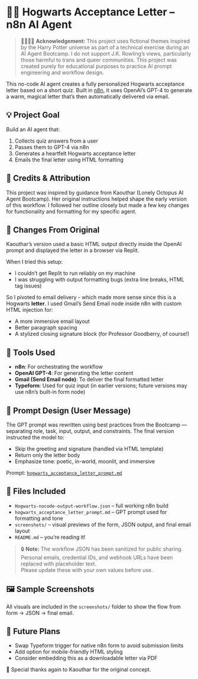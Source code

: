 # 🧙‍♀️ Hogwarts Acceptance Letter – n8n AI Agent

>🏳️‍⚧️🏳️‍🌈 **Acknowledgement:** This project uses fictional themes inspired by the Harry Potter universe as part of a technical exercise during an AI Agent Bootcamp. I do not support J.K. Rowling’s views, particularly those harmful to trans and queer communities. This project was created purely for educational purposes to practice AI prompt engineering and workflow design.

This no-code AI agent creates a fully personalized Hogwarts acceptance letter based on a short quiz. Built in [n8n](https://n8n.io), it uses OpenAI’s GPT-4 to generate a warm, magical letter that’s then automatically delivered via email.

## 💡 Project Goal

Build an AI agent that:
1. Collects quiz answers from a user
2. Passes them to GPT-4 via n8n
3. Generates a heartfelt Hogwarts acceptance letter
4. Emails the final letter using HTML formatting


## 🙌 Credits & Attribution

This project was inspired by guidance from Kaouthar (Lonely Octopus AI Agent Bootcamp). Her original instructions helped shape the early version of this workflow. I followed her outline closely but made a few key changes for functionality and formatting for my specific agent.



## 🧪 Changes From Original

Kaouthar’s version used a basic HTML output directly inside the OpenAI prompt and displayed the letter in a browser via Replit. 

When I tried this setup:
- I couldn’t get Replit to run reliably on my machine
- I was struggling with output formatting bugs (extra line breaks, HTML tag issues)

So I pivoted to email delivery - which made more sense since this is a Hogwarts **letter**.
I used Gmail’s Send Email node inside n8n with custom HTML injection for:
- A more immersive email layout
- Better paragraph spacing
- A stylized closing signature block (for Professor Goodberry, of course!)


## 🧰 Tools Used

- **n8n**: For orchestrating the workflow  
- **OpenAI GPT-4**: For generating the letter content  
- **Gmail (Send Email node)**: To deliver the final formatted letter  
- **Typeform**: Used for quiz input (in earlier versions; future versions may use n8n’s built-in form node)



## 🧵 Prompt Design (User Message)

The GPT prompt was rewritten using best practices from the Bootcamp — separating role, task, input, output, and constraints. The final version instructed the model to:

- Skip the greeting and signature (handled via HTML template)
- Return only the letter body
- Emphasize tone: poetic, in-world, moonlit, and immersive

Prompt: [`hogwarts_acceptance_letter_prompt.md`](hogwarts_acceptance_letter_prompt.md)



## 📂 Files Included

- `Hogwarts-nocode-output-workflow.json` – full working n8n build  
- `hogwarts_acceptance_letter_prompt.md` – GPT prompt used for formatting and tone  
- `screenshots/` – visual previews of the form, JSON output, and final email layout  
- `README.md` – you’re reading it!
> 🔒 **Note:** The workflow JSON has been sanitized for public sharing.  
> Personal emails, credential IDs, and webhook URLs have been replaced with placeholder text.  
> Please update these with your own values before use.

## 🖼️ Sample Screenshots

All visuals are included in the `screenshots/` folder to show the flow from form → JSON → final email.



## 🔮 Future Plans

- Swap Typeform trigger for native n8n form to avoid submission limits  
- Add option for mobile-friendly HTML styling  
- Consider embedding this as a downloadable letter via PDF



🦉 Special thanks again to Kaouthar for the original concept.
